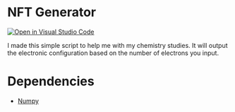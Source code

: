 # NFT Generator

[![Open in Visual Studio Code](https://open.vscode.dev/badges/open-in-vscode.svg)](https://open.vscode.dev/ac-custom-shaders-patch/acc-extension-config)



I made this simple script to help me with my chemistry studies.
It will output the electronic configuration based on the number of 
electrons you input.


# Dependencies
- [Numpy](https://numpy.org/install/)


